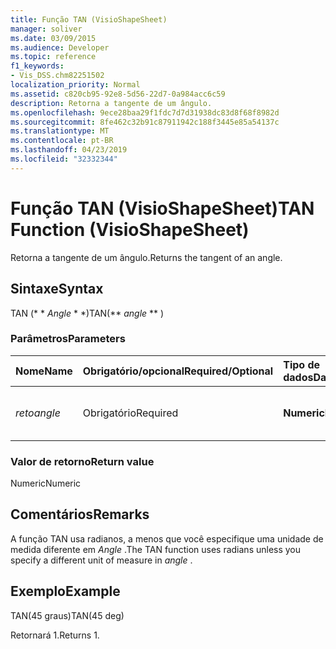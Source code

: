 ```yaml
---
title: Função TAN (VisioShapeSheet)
manager: soliver
ms.date: 03/09/2015
ms.audience: Developer
ms.topic: reference
f1_keywords:
- Vis_DSS.chm82251502
localization_priority: Normal
ms.assetid: c820cb95-92e8-5d56-22d7-0a984acc6c59
description: Retorna a tangente de um ângulo.
ms.openlocfilehash: 9ece28baa29f1fdc7d7d31938dc83d8f68f8982d
ms.sourcegitcommit: 8fe462c32b91c87911942c188f3445e85a54137c
ms.translationtype: MT
ms.contentlocale: pt-BR
ms.lasthandoff: 04/23/2019
ms.locfileid: "32332344"
---
```

# <a name="tan-function-visioshapesheet"></a><span data-ttu-id="40293-103">Função TAN (VisioShapeSheet)</span><span class="sxs-lookup"><span data-stu-id="40293-103">TAN Function (VisioShapeSheet)</span></span>

<span data-ttu-id="40293-104">Retorna a tangente de um ângulo.</span><span class="sxs-lookup"><span data-stu-id="40293-104">Returns the tangent of an angle.</span></span>
  
## <a name="syntax"></a><span data-ttu-id="40293-105">Sintaxe</span><span class="sxs-lookup"><span data-stu-id="40293-105">Syntax</span></span>

<span data-ttu-id="40293-106">TAN (\* \* *Angle* \* \*)</span><span class="sxs-lookup"><span data-stu-id="40293-106">TAN(\*\* *angle* \*\* )</span></span> 
  
### <a name="parameters"></a><span data-ttu-id="40293-107">Parâmetros</span><span class="sxs-lookup"><span data-stu-id="40293-107">Parameters</span></span>

|<span data-ttu-id="40293-108">**Nome**</span><span class="sxs-lookup"><span data-stu-id="40293-108">**Name**</span></span>|<span data-ttu-id="40293-109">**Obrigatório/opcional**</span><span class="sxs-lookup"><span data-stu-id="40293-109">**Required/Optional**</span></span>|<span data-ttu-id="40293-110">**Tipo de dados**</span><span class="sxs-lookup"><span data-stu-id="40293-110">**Data Type**</span></span>|<span data-ttu-id="40293-111">**Descrição**</span><span class="sxs-lookup"><span data-stu-id="40293-111">**Description**</span></span>|
|:-----|:-----|:-----|:-----|
| <span data-ttu-id="40293-112">_reto_</span><span class="sxs-lookup"><span data-stu-id="40293-112">_angle_</span></span> <br/> |<span data-ttu-id="40293-113">Obrigatório</span><span class="sxs-lookup"><span data-stu-id="40293-113">Required</span></span>  <br/> |<span data-ttu-id="40293-114">**Numeric**</span><span class="sxs-lookup"><span data-stu-id="40293-114">**Numeric**</span></span> <br/> |<span data-ttu-id="40293-115">O ângulo do qual obter a tangente.</span><span class="sxs-lookup"><span data-stu-id="40293-115">The angle of which to get the tangent.</span></span>  <br/> |
   
### <a name="return-value"></a><span data-ttu-id="40293-116">Valor de retorno</span><span class="sxs-lookup"><span data-stu-id="40293-116">Return value</span></span>

<span data-ttu-id="40293-117">Numeric</span><span class="sxs-lookup"><span data-stu-id="40293-117">Numeric</span></span>
  
## <a name="remarks"></a><span data-ttu-id="40293-118">Comentários</span><span class="sxs-lookup"><span data-stu-id="40293-118">Remarks</span></span>

<span data-ttu-id="40293-119">A função TAN usa radianos, a menos que você especifique uma unidade de medida diferente em *Angle* .</span><span class="sxs-lookup"><span data-stu-id="40293-119">The TAN function uses radians unless you specify a different unit of measure in  *angle*  .</span></span> 
  
## <a name="example"></a><span data-ttu-id="40293-120">Exemplo</span><span class="sxs-lookup"><span data-stu-id="40293-120">Example</span></span>

<span data-ttu-id="40293-121">TAN(45 graus)</span><span class="sxs-lookup"><span data-stu-id="40293-121">TAN(45 deg)</span></span> 
  
<span data-ttu-id="40293-122">Retornará 1.</span><span class="sxs-lookup"><span data-stu-id="40293-122">Returns 1.</span></span> 
  

